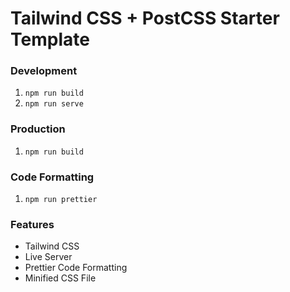 # Tailwind CSS + PostCSS Starter Template


###  Development
1. `npm run build`
2. `npm run serve`

### Production
1. `npm run build`

### Code Formatting
1. `npm run prettier`

### Features
- Tailwind CSS
- Live Server
- Prettier Code Formatting 
- Minified CSS File